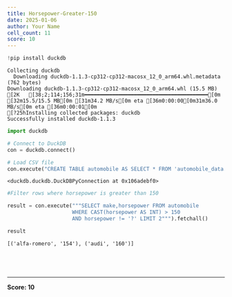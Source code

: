 ```yaml
---
title: Horsepower-Greater-150
date: 2025-01-06
author: Your Name
cell_count: 11
score: 10
---
```


```python
!pip install duckdb
```

    Collecting duckdb
      Downloading duckdb-1.1.3-cp312-cp312-macosx_12_0_arm64.whl.metadata (762 bytes)
    Downloading duckdb-1.1.3-cp312-cp312-macosx_12_0_arm64.whl (15.5 MB)
    [2K   [38;2;114;156;31m━━━━━━━━━━━━━━━━━━━━━━━━━━━━━━━━━━━━━━━━[0m [32m15.5/15.5 MB[0m [31m34.2 MB/s[0m eta [36m0:00:00[0m31m36.0 MB/s[0m eta [36m0:00:01[0m
    [?25hInstalling collected packages: duckdb
    Successfully installed duckdb-1.1.3



```python
import duckdb
```


```python
# Connect to DuckDB
con = duckdb.connect()

```


```python
# Load CSV file
con.execute("CREATE TABLE automobile AS SELECT * FROM 'automobile_data.csv'")

```




    <duckdb.duckdb.DuckDBPyConnection at 0x106adebf0>




```python
#Filter rows where horsepower is greater than 150
```


```python
result = con.execute("""SELECT make,horsepower FROM automobile 
                     WHERE CAST(horsepower AS INT) > 150
                     AND horsepower != '?' LIMIT 2""").fetchall()
```


```python
result
```




    [('alfa-romero', '154'), ('audi', '160')]




```python


```


```python

```


```python

```


```python

```


---
**Score: 10**
